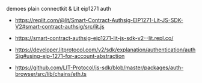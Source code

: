 demoes plain connectkit & Lit eip1271 auth

- https://replit.com/@lit/Smart-Contract-Authsig-EIP1271-Lit-JS-SDK-V2#smart-contract-authsig/src/lit.js

- https://smart-contract-authsig-eip1271-lit-js-sdk-v2--lit.repl.co/

- https://developer.litprotocol.com/v2/sdk/explanation/authentication/authSig#using-eip-1271-for-account-abstraction

- https://github.com/LIT-Protocol/js-sdk/blob/master/packages/auth-browser/src/lib/chains/eth.ts
